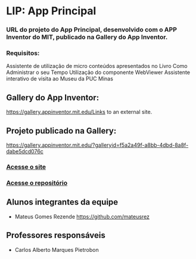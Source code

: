 # LIP: App Principal
### URL do projeto do App Principal, desenvolvido com o APP Inventor do MIT, publicado na Gallery do App Inventor.


### Requisitos:
Assistente de utilização de micro conteúdos apresentados no Livro Como Administrar o seu Tempo
Utilização do componente WebViewer
Assistente interativo de visita ao Museu da PUC Minas

 

## Gallery do App Inventor:
https://gallery.appinventor.mit.edu/Links to an external site.

## Projeto publicado na Gallery:
https://gallery.appinventor.mit.edu/?galleryid=f5a2a49f-a8bb-4dbd-8a8f-dabe5dcd076c


### [Acesse o site](https://mateusrez.github.io/LIP-APP/ "ReBUILD")
### [Acesse o repositório](https://github.com/mateusrez/LIP-APP/ "Open")




## Alunos integrantes da equipe

* Mateus Gomes Rezende
https://github.com/mateusrez


## Professores responsáveis

* Carlos Alberto Marques Pietrobon

